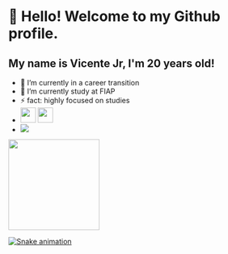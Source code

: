 # 👋 Hello! Welcome to my Github profile.
## My name is Vicente Jr, I'm 20 years old!

- 🔭 I’m currently in a career transition
- 📖 I’m currently study at FIAP
- ⚡ fact: highly focused on studies
- <img src="https://cdn.jsdelivr.net/gh/devicons/devicon@latest/icons/python/python-original.svg" width="30" height="30" />   <img src="https://cdn.jsdelivr.net/gh/devicons/devicon@latest/icons/javascript/javascript-original.svg" width="30" height="30" />
- <div>
  <a href="https://www.linkedin.com/in/vicentejrt" target="_blank"><img loading="lazy" src="https://img.shields.io/badge/-LinkedIn-%230077B5?style=for-the-badge&logo=linkedin&logoColor=white" target="_blank"></a>
  </div>
  


<div>
<a href="https://github.com/vicentejrprog">
<img loading="lazy" height="180em" src="https://github-readme-stats.vercel.app/api/top-langs/?username=vicentejrprog&layout=compact&langs_count=7&theme=dracula"/>

</div>

![Snake animation](https://github.com/seu-usuário-aqui/seu-usuário-aqui/blob/output/github-contribution-grid-snake.svg)
